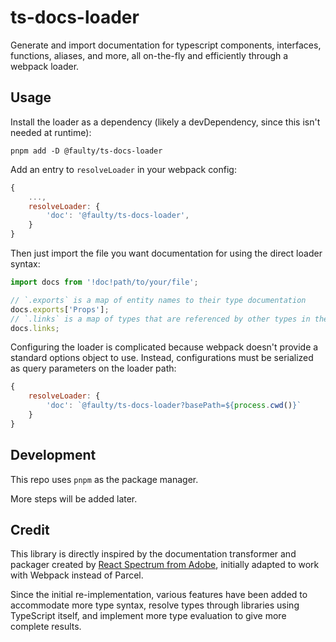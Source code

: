 # ts-docs-loader

Generate and import documentation for typescript components, interfaces, functions, aliases, and more, all on-the-fly and efficiently through a webpack loader.

## Usage

Install the loader as a dependency (likely a devDependency, since this isn't needed at runtime):

```shell
pnpm add -D @faulty/ts-docs-loader
```

Add an entry to `resolveLoader` in your webpack config:

```javascript
{
    ...,
    resolveLoader: {
        'doc': '@faulty/ts-docs-loader',
    }
}
```

Then just import the file you want documentation for using the direct loader syntax:

```typescript
import docs from '!doc!path/to/your/file';

// `.exports` is a map of entity names to their type documentation
docs.exports['Props'];
// `.links` is a map of types that are referenced by other types in the exports
docs.links;
```

Configuring the loader is complicated because webpack doesn't provide a standard options object to use. Instead, configurations must be serialized as query parameters on the loader path:

```javascript
{
    resolveLoader: {
        'doc': `@faulty/ts-docs-loader?basePath=${process.cwd()}`
    }
}
```

## Development

This repo uses `pnpm` as the package manager.

More steps will be added later.

## Credit

This library is directly inspired by the documentation transformer and packager created by [React Spectrum from Adobe](https://github.com/adobe/react-spectrum/blob/639548c489d5d4ef3225f62c9a64a474648d183d/packages/dev/parcel-transformer-docs/DocsTransformer.js), initially adapted to work with Webpack instead of Parcel.

Since the initial re-implementation, various features have been added to accommodate more type syntax, resolve types through libraries using TypeScript itself, and implement more type evaluation to give more complete results.
